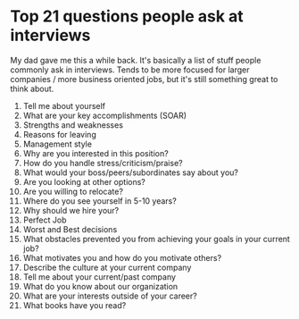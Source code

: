 # Top 21 questions people ask at interviews

My dad gave me this a while back. It's basically a list of stuff people commonly ask in interviews. Tends to be more focused for larger companies / more business oriented jobs, but it's still something great to think about.

 1. Tell me about yourself
 2. What are your key accomplishments (SOAR)
 3. Strengths and weaknesses
 4. Reasons for leaving
 5. Management style
 6. Why are you interested in this position?
 7. How do you handle stress/criticism/praise?
 8. What would your boss/peers/subordinates say about you?
 9. Are you looking at other options?
 10. Are you willing to relocate?
 11. Where do you see yourself in 5-10 years?
 12. Why should we hire your?
 13. Perfect Job
 14. Worst and Best decisions
 15. What obstacles prevented you from achieving your goals in your current job?
 16. What motivates you and how do you motivate others?
 17. Describe the culture at your current company
 18. Tell me about your current/past company
 19. What do you know about our organization
 20. What are your interests outside of your career?
 21. What books have you read?

